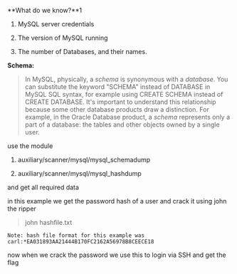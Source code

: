 **What do we know?**1


1.  MySQL server credentials  

2. The version of MySQL running

3. The number of Databases, and their names.

**Schema:**

> In MySQL, physically, a _schema_ is synonymous with a _database_. You can substitute the keyword "SCHEMA" instead of DATABASE in MySQL SQL syntax, for example using CREATE SCHEMA instead of CREATE DATABASE. It's important to understand this relationship because some other database products draw a distinction. For example, in the Oracle Database product, a _schema_ represents only a part of a database: the tables and other objects owned by a single user.


use the module 

1. auxiliary/scanner/mysql/mysql_schemadump

2. auxiliary/scanner/mysql/mysql_hashdump

and get all required data

in this example we get the password hash of a user and crack it using john the ripper

>john hashfile.txt 

	Note: hash file format for this example was
	carl:*EA031893AA21444B170FC2162A56978B8CEECE18

now when we crack the password we use this to login via SSH and get the flag



